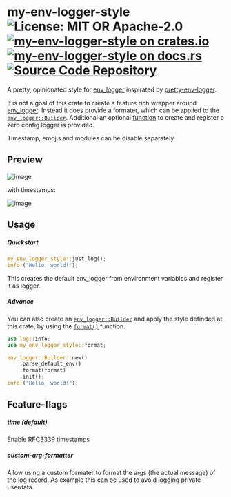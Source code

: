 # my-env-logger-style ![License: MIT OR Apache-2.0](https://img.shields.io/badge/license-MIT%20OR%20Apache--2.0-blue) [![my-env-logger-style on crates.io](https://img.shields.io/crates/v/my-env-logger-style)](https://crates.io/crates/my-env-logger-style) [![my-env-logger-style on docs.rs](https://docs.rs/my-env-logger-style/badge.svg)](https://docs.rs/my-env-logger-style) [![Source Code Repository](https://img.shields.io/badge/Code-On%20GitHub-blue?logo=GitHub)](https://github.com/LuckyTurtleDev/my-env-logger-style)

A pretty, opinionated style for [env_logger][__link0] inspirated by [pretty-env-logger][__link1].

It is not a goal of this crate to create a feature rich wrapper around [env_logger][__link2]. Instead it does provide a formater, which can be applied to the [`env_logger::Builder`][__link3]. Additional an optional [function][__link4] to create and register a zero config logger is provided.

Timestamp, emojis and modules can be disable separately.


## Preview

![image][__link5]

with timestamps:

![image][__link6]


## Usage


##### Quickstart


```rust
my_env_logger_style::just_log();
info!("Hello, world!");
```

This creates the default env_logger from environment variables and register it as logger.


##### Advance

You can also create an [`env_logger::Builder`][__link7] and apply the style definded at this crate, by using the [`format()`][__link8] function.


```rust
use log::info;
use my_env_logger_style::format;

env_logger::Builder::new()
	.parse_default_env()
	.format(format)
	.init();
info!("Hello, world!");
```


## Feature-flags


##### time (default)

Enable RFC3339 timestamps


##### custom-arg-formatter

Allow using a custom formater to format the args (the actual message) of the log record. As example this can be used to avoid logging private userdata.



 [__cargo_doc2readme_dependencies_info]: ggGkYW0BYXSEG_W_Gn_kaocAGwCcVPfenh7eGy6gYLEwyIe4G6-xw_FwcbpjYXKEG7Vk-MZ5Y-OPG3Gyn8-t-rjgGyewtMniif7nG-E9Audz2fu_YWSCgmplbnZfbG9nZ2VyZjAuMTEuM4NzbXktZW52LWxvZ2dlci1zdHlsZWUwLjIuMHNteV9lbnZfbG9nZ2VyX3N0eWxl
 [__link0]: https://crates.io/crates/env_logger
 [__link1]: https://crates.io/crates/pretty_env_logger
 [__link2]: https://crates.io/crates/env_logger
 [__link3]: https://docs.rs/env_logger/0.11.3/env_logger/?search=Builder
 [__link4]: https://docs.rs/my-env-logger-style/0.2.0/my_env_logger_style/?search=just_log
 [__link5]: https://user-images.githubusercontent.com/44570204/236641121-5071e42a-9f9b-4bff-a6fb-03ff294f5d9e.png
 [__link6]: https://user-images.githubusercontent.com/44570204/236641172-fb304d1f-7e50-4283-969e-949a76b0ba00.png
 [__link7]: https://docs.rs/env_logger/0.11.3/env_logger/?search=Builder
 [__link8]: https://docs.rs/my-env-logger-style/0.2.0/my_env_logger_style/?search=format
